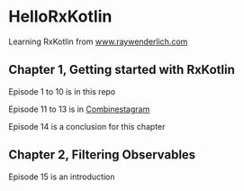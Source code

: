 # HelloRxKotlin

Learning RxKotlin from www.raywenderlich.com

## Chapter 1, Getting started with RxKotlin

Episode 1 to 10 is in this repo

Episode 11 to 13 is in [Combinestagram](https://github.com/AungThiha/Combinestagram)

Episode 14 is a conclusion for this chapter

## Chapter 2, Filtering Observables

Episode 15 is an introduction

